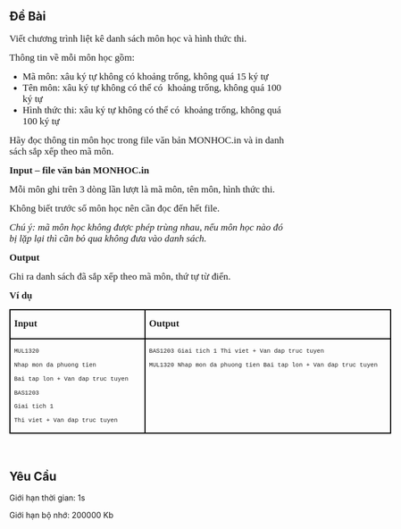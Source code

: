## Đề Bài
<div class="submit__des">
<p style="text-align:left;"><span style="font-size:16px;"><span style="font-family:SFProDisplay;"><span style="color:#1f1f1f;"><span style="font-size:12.8829px;"><span style="font-family:SFProDisplay;"><span style="font-family:SFProDisplay;"><span style="font-family:SFProDisplay;"><span style="color:#1f1f1f;"><span style="font-size:13pt;"><span style="font-family:SFProDisplay;"><span style="font-family:SFProDisplay;"><span style="font-family:'Times New Roman', serif;">Viết chương trình liệt kê danh sách môn học và hình thức thi. </span></span></span></span></span></span></span></span></span></span></span></span></p>
<p style="text-align:left;"><span style="font-size:16px;"><span style="font-family:SFProDisplay;"><span style="color:#1f1f1f;"><span style="font-size:12.8829px;"><span style="font-family:SFProDisplay;"><span style="font-family:SFProDisplay;"><span style="font-family:SFProDisplay;"><span style="color:#1f1f1f;"><span style="font-size:13pt;"><span style="font-family:SFProDisplay;"><span style="font-family:SFProDisplay;"><span style="font-family:'Times New Roman', serif;">Thông tin về mỗi môn học gồm:</span></span></span></span></span></span></span></span></span></span></span></span></p>
<ul>
<li><span style="font-size:13pt;"><span style="font-family:SFProDisplay;"><span style="font-family:SFProDisplay;"><span style="font-family:'Times New Roman', serif;">Mã môn: xâu ký tự không có khoảng trống, không quá 15 ký tự</span></span></span></span></li>
<li><span style="font-size:13pt;"><span style="font-family:SFProDisplay;"><span style="font-family:SFProDisplay;"><span style="font-family:'Times New Roman', serif;">Tên môn: xâu ký tự không có thể có  khoảng trống, không quá 100 ký tự</span></span></span></span></li>
<li><span style="font-size:13pt;"><span style="font-family:SFProDisplay;"><span style="font-family:SFProDisplay;"><span style="font-family:'Times New Roman', serif;">Hình thức thi: xâu ký tự không có thể có  khoảng trống, không quá 100 ký tự</span></span></span></span></li>
</ul>
<p style="text-align:left;"><span style="font-size:16px;"><span style="font-family:SFProDisplay;"><span style="color:#1f1f1f;"><span style="font-size:12.8829px;"><span style="font-family:SFProDisplay;"><span style="font-family:SFProDisplay;"><span style="font-family:SFProDisplay;"><span style="color:#1f1f1f;"><span style="font-size:13pt;"><span style="font-family:SFProDisplay;"><span style="font-family:SFProDisplay;"><span style="font-family:'Times New Roman', serif;">Hãy đọc thông tin môn học trong file văn bản MONHOC.in và in danh sách sắp xếp theo mã môn.</span></span></span></span></span></span></span></span></span></span></span></span></p>
<p style="text-align:left;"><span style="font-size:16px;"><span style="font-family:SFProDisplay;"><span style="color:#1f1f1f;"><span style="font-size:12.8829px;"><span style="font-family:SFProDisplay;"><span style="font-family:SFProDisplay;"><span style="font-family:SFProDisplay;"><span style="color:#1f1f1f;"><span style="font-size:13pt;"><span style="font-family:SFProDisplay;"><span style="font-family:SFProDisplay;"><span style="font-family:'Times New Roman', serif;"><strong>Input – file văn bản MONHOC.in</strong></span></span></span></span></span></span></span></span></span></span></span></span></p>
<p style="text-align:left;"><span style="font-size:16px;"><span style="font-family:SFProDisplay;"><span style="color:#1f1f1f;"><span style="font-size:12.8829px;"><span style="font-family:SFProDisplay;"><span style="font-family:SFProDisplay;"><span style="font-family:SFProDisplay;"><span style="color:#1f1f1f;"><span style="font-size:13pt;"><span style="font-family:SFProDisplay;"><span style="font-family:SFProDisplay;"><span style="font-family:'Times New Roman', serif;">Mỗi môn ghi trên 3 dòng lần lượt là mã môn, tên môn, hình thức thi.</span></span></span></span></span></span></span></span></span></span></span></span></p>
<p style="text-align:left;"><span style="font-size:16px;"><span style="font-family:SFProDisplay;"><span style="color:#1f1f1f;"><span style="font-size:12.8829px;"><span style="font-family:SFProDisplay;"><span style="font-family:SFProDisplay;"><span style="font-family:SFProDisplay;"><span style="color:#1f1f1f;"><span style="font-size:13pt;"><span style="font-family:SFProDisplay;"><span style="font-family:SFProDisplay;"><span style="font-family:'Times New Roman', serif;">Không biết trước số môn học nên cần đọc đến hết file. </span></span></span></span></span></span></span></span></span></span></span></span></p>
<p style="text-align:left;"><em><span style="font-size:16px;"><span style="font-family:SFProDisplay;"><span style="color:#1f1f1f;"><span style="font-size:12.8829px;"><span style="font-family:SFProDisplay;"><span style="font-family:SFProDisplay;"><span style="font-family:SFProDisplay;"><span style="color:#1f1f1f;"><span style="font-size:13pt;"><span style="font-family:SFProDisplay;"><span style="font-family:SFProDisplay;"><span style="font-family:'Times New Roman', serif;">Chú ý: mã môn học không được phép trùng nhau, nếu môn học nào đó bị lặp lại thì cần bỏ qua không đưa vào danh sách. </span></span></span></span></span></span></span></span></span></span></span></span></em></p>
<p style="text-align:left;"><span style="font-size:16px;"><span style="font-family:SFProDisplay;"><span style="color:#1f1f1f;"><span style="font-size:12.8829px;"><span style="font-family:SFProDisplay;"><span style="font-family:SFProDisplay;"><span style="font-family:SFProDisplay;"><span style="color:#1f1f1f;"><span style="font-size:13pt;"><span style="font-family:SFProDisplay;"><span style="font-family:SFProDisplay;"><span style="font-family:'Times New Roman', serif;"><strong>Output</strong></span></span></span></span></span></span></span></span></span></span></span></span></p>
<p style="text-align:left;"><span style="font-size:16px;"><span style="font-family:SFProDisplay;"><span style="color:#1f1f1f;"><span style="font-size:12.8829px;"><span style="font-family:SFProDisplay;"><span style="font-family:SFProDisplay;"><span style="font-family:SFProDisplay;"><span style="color:#1f1f1f;"><span style="font-size:13pt;"><span style="font-family:SFProDisplay;"><span style="font-family:SFProDisplay;"><span style="font-family:'Times New Roman', serif;">Ghi ra danh sách đã sắp xếp theo mã môn, thứ tự từ điển.</span></span></span></span></span></span></span></span></span></span></span></span></p>
<p style="text-align:left;"><span style="font-size:16px;"><span style="font-family:SFProDisplay;"><span style="color:#1f1f1f;"><span style="font-size:12.8829px;"><span style="font-family:SFProDisplay;"><span style="font-family:SFProDisplay;"><span style="font-family:SFProDisplay;"><span style="color:#1f1f1f;"><span style="font-size:13pt;"><span style="font-family:SFProDisplay;"><span style="font-family:SFProDisplay;"><span style="font-family:'Times New Roman', serif;"><strong>Ví dụ</strong></span></span></span></span></span></span></span></span></span></span></span></span></p>
<table border="2" cellspacing="0" class="MsoTableGrid" style="border-collapse:collapse;border:none;color:#1f1f1f;font-family:SFProDisplay;font-size:12.8829px;font-style:normal;font-weight:400;text-align:left;width:800px;">
<tr>
<td style="border-bottom:2px solid #000000;border-left:2px solid #000000;border-right:2px solid #000000;border-top:2px solid #000000;vertical-align:top;width:227px;">
<p><span style="font-family:SFProDisplay;"><span style="font-family:SFProDisplay;"><span style="font-family:SFProDisplay;"><span style="font-family:SFProDisplay;"><span style="font-size:13pt;"><span style="font-family:SFProDisplay;"><span style="font-family:SFProDisplay;"><span style="font-family:'Times New Roman', serif;"><strong>Input</strong></span></span></span></span></span></span></span></span></p>
</td>
<td style="border-bottom:2px solid #000000;border-left:none;border-right:2px solid #000000;border-top:2px solid #000000;vertical-align:top;width:425px;">
<p><span style="font-family:SFProDisplay;"><span style="font-family:SFProDisplay;"><span style="font-family:SFProDisplay;"><span style="font-family:SFProDisplay;"><span style="font-size:13pt;"><span style="font-family:SFProDisplay;"><span style="font-family:SFProDisplay;"><span style="font-family:'Times New Roman', serif;"><strong>Output</strong></span></span></span></span></span></span></span></span></p>
</td>
</tr>
<tr>
<td style="border-bottom:2px solid #000000;border-left:2px solid #000000;border-right:2px solid #000000;border-top:none;vertical-align:top;width:227px;">
<p><span style="font-family:SFProDisplay;"><span style="font-family:SFProDisplay;"><span style="font-family:SFProDisplay;"><span style="font-family:SFProDisplay;"><span style="font-size:13pt;"><span style="font-family:SFProDisplay;"><span style="font-family:SFProDisplay;"><span style="font-family:'Times New Roman', serif;"><span style="font-size:8pt;"><span style="font-family:SFProDisplay;"><span style="font-family:SFProDisplay;"><span style="font-family:'Courier New';">MUL1320</span></span></span></span></span></span></span></span></span></span></span></span></p>
<p><span style="font-family:SFProDisplay;"><span style="font-family:SFProDisplay;"><span style="font-family:SFProDisplay;"><span style="font-family:SFProDisplay;"><span style="font-size:13pt;"><span style="font-family:SFProDisplay;"><span style="font-family:SFProDisplay;"><span style="font-family:'Times New Roman', serif;"><span style="font-size:8pt;"><span style="font-family:SFProDisplay;"><span style="font-family:SFProDisplay;"><span style="font-family:'Courier New';">Nhap mon da phuong tien</span></span></span></span></span></span></span></span></span></span></span></span></p>
<p><span style="font-family:SFProDisplay;"><span style="font-family:SFProDisplay;"><span style="font-family:SFProDisplay;"><span style="font-family:SFProDisplay;"><span style="font-size:13pt;"><span style="font-family:SFProDisplay;"><span style="font-family:SFProDisplay;"><span style="font-family:'Times New Roman', serif;"><span style="font-size:8pt;"><span style="font-family:SFProDisplay;"><span style="font-family:SFProDisplay;"><span style="font-family:'Courier New';">Bai tap lon + Van dap truc tuyen</span></span></span></span></span></span></span></span></span></span></span></span></p>
<p><span style="font-family:SFProDisplay;"><span style="font-family:SFProDisplay;"><span style="font-family:SFProDisplay;"><span style="font-family:SFProDisplay;"><span style="font-size:13pt;"><span style="font-family:SFProDisplay;"><span style="font-family:SFProDisplay;"><span style="font-family:'Times New Roman', serif;"><span style="font-size:8pt;"><span style="font-family:SFProDisplay;"><span style="font-family:SFProDisplay;"><span style="font-family:'Courier New';">BAS1203</span></span></span></span></span></span></span></span></span></span></span></span></p>
<p><span style="font-family:SFProDisplay;"><span style="font-family:SFProDisplay;"><span style="font-family:SFProDisplay;"><span style="font-family:SFProDisplay;"><span style="font-size:13pt;"><span style="font-family:SFProDisplay;"><span style="font-family:SFProDisplay;"><span style="font-family:'Times New Roman', serif;"><span style="font-size:8pt;"><span style="font-family:SFProDisplay;"><span style="font-family:SFProDisplay;"><span style="font-family:'Courier New';">Giai tich 1</span></span></span></span></span></span></span></span></span></span></span></span></p>
<p><span style="font-family:SFProDisplay;"><span style="font-family:SFProDisplay;"><span style="font-family:SFProDisplay;"><span style="font-family:SFProDisplay;"><span style="font-size:13pt;"><span style="font-family:SFProDisplay;"><span style="font-family:SFProDisplay;"><span style="font-family:'Times New Roman', serif;"><span style="font-size:8pt;"><span style="font-family:SFProDisplay;"><span style="font-family:SFProDisplay;"><span style="font-family:'Courier New';">Thi viet + Van dap truc tuyen</span></span></span></span></span></span></span></span></span></span></span></span></p>
</td>
<td style="border-bottom:2px solid #000000;border-left:none;border-right:2px solid #000000;border-top:none;vertical-align:top;width:425px;">
<p><span style="font-family:SFProDisplay;"><span style="font-family:SFProDisplay;"><span style="font-family:SFProDisplay;"><span style="font-family:SFProDisplay;"><span style="font-size:13pt;"><span style="font-family:SFProDisplay;"><span style="font-family:SFProDisplay;"><span style="font-family:'Times New Roman', serif;"><span style="font-size:8pt;"><span style="font-family:SFProDisplay;"><span style="font-family:SFProDisplay;"><span style="font-family:'Courier New';">BAS1203 Giai tich 1 Thi viet + Van dap truc tuyen</span></span></span></span></span></span></span></span></span></span></span></span></p>
<p><span style="font-family:SFProDisplay;"><span style="font-family:SFProDisplay;"><span style="font-family:SFProDisplay;"><span style="font-family:SFProDisplay;"><span style="font-size:13pt;"><span style="font-family:SFProDisplay;"><span style="font-family:SFProDisplay;"><span style="font-family:'Times New Roman', serif;"><span style="font-size:8pt;"><span style="font-family:SFProDisplay;"><span style="font-family:SFProDisplay;"><span style="font-family:'Courier New';">MUL1320 Nhap mon da phuong tien Bai tap lon + Van dap truc tuyen</span></span></span></span></span></span></span></span></span></span></span></span></p>
</td>
</tr>
</table>
<p style="text-align:left;"><span style="font-size:16px;"><span style="font-family:SFProDisplay;"><span style="color:#1f1f1f;"> </span></span></span></p>
<p style="clear: left"></p>
</div>

## Yêu Cầu
<div class="submit__req">
<p>Giới hạn thời gian: <span>1s</span></p>
<p>Giới hạn bộ nhớ: <span>200000 Kb</span></p>
</div>
